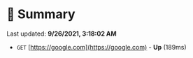 # 📖 Summary
Last updated: **9/26/2021, 3:18:02 AM**

- `GET` [https://google.com](https://google.com) - **Up** (189ms)
